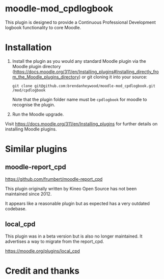 # moodle-mod_cpdlogbook

This plugin is designed to provide a Continuous Professional Development logbook functionality to core Moodle.


# Installation

1. Install the plugin as you would any standard Moodle plugin via the Moodle plugin directory 
   (https://docs.moodle.org/311/en/Installing_plugins#Installing_directly_from_the_Moodle_plugins_directory) or git cloning it into your source:
   ```
   git clone git@github.com:brendanheywood/moodle-mod_cpdlogbook.git /mod/cpdlogbook
   ```
   Note that the plugin folder name must be `cpdlogbook` for moodle to recognise the plugin.

2. Run the Moodle upgrade.

Visit https://docs.moodle.org/311/en/Installing_plugins for further details on installing Moodle plugins.

# Similar plugins

## moodle-report_cpd

https://github.com/frumbert/moodle-report_cpd

This plugin originally written by Kineo Open Source has not been maintained since 2012.

It appears like a reasonable plugin but as expected has a very outdated codebase.

## local_cpd

This plugin was in a beta version but is also no longer maintained. It advertises a way to migrate from the report_cpd.

https://moodle.org/plugins/local_cpd


# Credit and thanks

